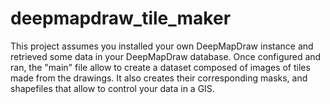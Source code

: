 # deepmapdraw_tile_maker

This project assumes you installed your own DeepMapDraw instance and retrieved some data in your DeepMapDraw database.
Once configured and ran, the "main" file allow to create a dataset composed of images of tiles made from the drawings. It also creates their corresponding masks, and shapefiles that allow to control your data in a GIS.
